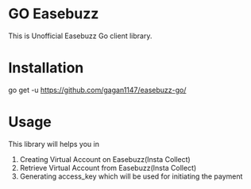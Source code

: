 # GO Easebuzz

This is Unofficial Easebuzz Go client library.

# Installation

go get -u https://github.com/gagan1147/easebuzz-go/

# Usage

This library will helps you in

1. Creating Virtual Account on Easebuzz(Insta Collect)
2. Retrieve Virtual Account from Easebuzz(Insta Collect)
3. Generating access_key which will be used for initiating the payment
